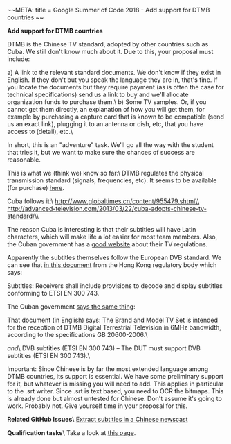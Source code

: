 
~~META:
title = Google Summer of Code 2018 - Add support for DTMB countries
~~

**Add support for DTMB countries**

DTMB is the Chinese TV standard, adopted by other countries such as Cuba. We still don't know much about it. Due to this, your proposal must include:

a) A link to the relevant standard documents. We don't know if they exist in English. If they don't but you speak the language they are in, that's fine. If you locate the documents but they require payment (as is often the case for technical specifications) send us a link to buy and we'll allocate organization funds to purchase them.\\
b) Some TV samples. Or, if you cannot get them directly, an explanation of how you will get them, for example by purchasing a capture card that is known to be compatible (send us an exact link), plugging it to an antenna or dish, etc, that you have access to (detail), etc.\\

In short, this is an "adventure" task. We'll go all the way with the student that tries it, but we want to make sure the chances of success are reasonable. 

This is what we (think we) know so far:\\
DTMB regulates the physical transmission standard (signals, frequencies, etc). It seems to be available (for purchase) [here](http://www.chinesestandard.net/default.aspx?PDF-English-ID=GB%2020600-2006).

Cuba follows it:\\
http://www.globaltimes.cn/content/955479.shtml\\
http://advanced-television.com/2013/03/22/cuba-adopts-chinese-tv-standard/\\

The reason Cuba is interesting is that their subtitles will have Latin characters, which will make life a lot easier for most team members. Also, the Cuban government has a [good website](http://www.lacetel.cu/television-digital/normas-de-television-digital.html) about their TV regulations.

Apparently the subtitles themselves follow the European DVB standard. We can see that [in this document](http://www.ofca.gov.hk/filemanager/ofca/common/Industry/broadcasting/standards/lists/hkca1108.pdf) from the Hong Kong regulatory body which says:

Subtitles: Receivers shall include provisions to decode and display subtitles conforming to ETSI EN 300 743.

The Cuban government [says the same thing](http://www.lacetel.cu/20160414_Verification_Test_Procedure_Res47.pdf):


That document (in English) says:
The Brand and Model TV Set is intended for the reception of DTMB Digital Terrestrial Television in 6MHz bandwidth, according to the specifications GB 20600-2006.\\

*and*\\
DVB subtitles (ETSI EN 300 743) – The DUT must support DVB subtitles (ETSI EN 300 743).\\

Important: Since Chinese is by far the most extended language among DTMB countries, its support is essential. We have some preliminary support for it, but whatever is missing you will need to add. This applies in particular to the .srt writer. Since .srt is text based, you need to OCR the bitmaps. This is already done but almost untested for Chinese. Don't assume it's going to work. Probably not. Give yourself time in your proposal for this.

__**Related GitHub Issues**__\\
[Extract subtitles in a Chinese newscast](https///github.com/CCExtractor/ccextractor/issues/918)

**Qualification tasks**\\
Take a look at [this page](https///ccextractor.org/public/gsoc/takehome).


